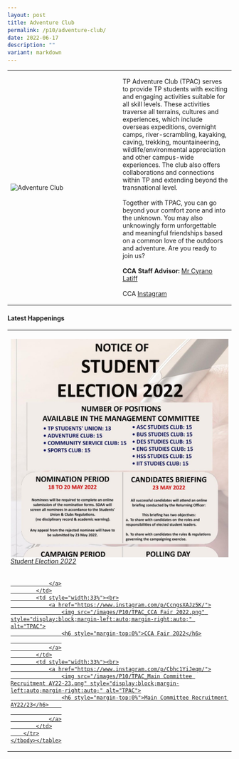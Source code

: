 ```yaml
---
layout: post
title: Adventure Club
permalink: /p10/adventure-club/
date: 2022-06-17
description: ""
variant: markdown
---
```

<div>
    <table>
        <tbody><tr>
            <td style="width:50%"><img src="https://hosting.photobucket.com/images/i/tracyng81/image.png?width=320&amp;height=320&amp;fit=bounds" style="display:block;margin-left:auto;margin-right:auto;" alt="Adventure Club"></td>
            <td>
                <p>
                    TP Adventure Club (TPAC) serves to provide TP students with exciting and engaging activities suitable for all skill levels. These activities traverse all terrains, cultures and experiences, which include overseas expeditions, overnight camps, river-scrambling, kayaking, caving, trekking, mountaineering, wildlife/environmental appreciation and other campus-wide experiences. The club also offers collaborations and connections within TP and extending beyond the transnational level. 
<br>
									<br>
Together with TPAC, you can go beyond your comfort zone and into the unknown. You may also unknowingly form unforgettable and meaningful friendships based on a common love of the outdoors and adventure. Are you ready to join us?
<br>
                    <br>
                    <b>CCA Staff Advisor:</b> <a href="mailto:cyrano_latiff@tp.edu.sg">Mr Cyrano Latiff</a><br>
                    <br>
                    CCA <a href="https://www.instagram.com/tpadventureclub">Instagram</a>
                </p>
            </td>
        </tr>
    </tbody></table>
</div>

#### Latest Happenings

<div>
    <table>
        <tbody><tr>
            <td style="width:33%"><br>
                <a href="https://www.instagram.com/p/CdaCTgcJKwv/">
                    <img src="/images/P10/TPAC_Student Election 2022.png" style="display:block;margin-left:auto;margin-right:auto;" alt="TPAC">
                    <h6 style="margin-top:0%">Student Election 2022</h6>
                    
                </a>
            </td>
            <td style="width:33%"><br>
                <a href="https://www.instagram.com/p/CcngsXAJz5K/">
                    <img src="/images/P10/TPAC_CCA Fair 2022.png" style="display:block;margin-left:auto;margin-right:auto;" alt="TPAC">
                    <h6 style="margin-top:0%">CCA Fair 2022</h6>
                    
                </a>
            </td>
            <td style="width:33%"><br>
                <a href="https://www.instagram.com/p/Cbhc1YiJeqm/">
                    <img src="/images/P10/TPAC_Main Committee Recruitment AY22-23.png" style="display:block;margin-left:auto;margin-right:auto;" alt="TPAC">
                    <h6 style="margin-top:0%">Main Committee Recruitment AY22/23</h6>    
                    
                </a>
            </td>
        </tr>
    </tbody></table>
</div>